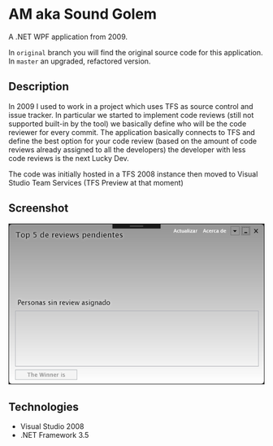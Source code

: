 # AM aka Sound Golem

A .NET WPF application from 2009.

In `original` branch you will find the original source code for this application. In `master` an upgraded, refactored version.

## Description

In 2009 I used to work in a project which uses TFS as source control and issue tracker. In particular we started to implement code reviews (still not supported built-in by the tool) we basically define who will be the code reviewer for every commit. The application basically connects to TFS and define the best option for your code review (based on the amount of code reviews already assigned to all the developers) the developer with less code reviews is the next Lucky Dev.

The code was initially hosted in a TFS 2008 instance then moved to Visual Studio Team Services (TFS Preview at that moment) 

## Screenshot

![screenshot](https://raw.githubusercontent.com/mamcer/lucky-dev/master/doc/screenshot.png)

## Technologies

- Visual Studio 2008
- .NET Framework 3.5
